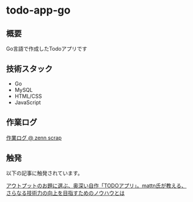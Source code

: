 # todo-app-go

## 概要

Go言語で作成したTodoアプリです

## 技術スタック

- Go
- MySQL
- HTML/CSS
- JavaScript

## 作業ログ

[作業ログ @ zenn scrap](https://zenn.dev/kip2/scraps/177cb54290d240)

## 触発

以下の記事に触発されています。

[アウトプットのお題に選ぶ、奥深い自作「TODOアプリ」。mattn氏が教える、さらなる技術力の向上を目指すためのノウハウとは](https://levtech.jp/media/article/column/detail_473/)

